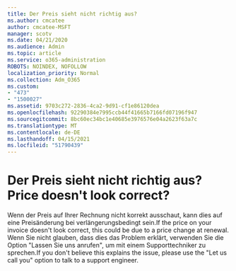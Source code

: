```yaml
---
title: Der Preis sieht nicht richtig aus?
ms.author: cmcatee
author: cmcatee-MSFT
manager: scotv
ms.date: 04/21/2020
ms.audience: Admin
ms.topic: article
ms.service: o365-administration
ROBOTS: NOINDEX, NOFOLLOW
localization_priority: Normal
ms.collection: Adm_O365
ms.custom:
- "473"
- "1500027"
ms.assetid: 9703c272-2836-4ca2-9d91-cf1e86120dea
ms.openlocfilehash: 92290384e7995ccb44f41665b7166fd07196f947
ms.sourcegitcommit: 8bc60ec34bc1e40685e3976576e04a2623f63a7c
ms.translationtype: MT
ms.contentlocale: de-DE
ms.lasthandoff: 04/15/2021
ms.locfileid: "51790439"
---
```

# <a name="price-doesnt-look-correct"></a><span data-ttu-id="85387-102">Der Preis sieht nicht richtig aus?</span><span class="sxs-lookup"><span data-stu-id="85387-102">Price doesn't look correct?</span></span>

<span data-ttu-id="85387-103">Wenn der Preis auf Ihrer Rechnung nicht korrekt ausschaut, kann dies auf eine Preisänderung bei verlängerungsbedingt sein.</span><span class="sxs-lookup"><span data-stu-id="85387-103">If the price on your invoice doesn't look correct, this could be due to a price change at renewal.</span></span> <span data-ttu-id="85387-104">Wenn Sie nicht glauben, dass dies das Problem erklärt, verwenden Sie die Option "Lassen Sie uns anrufen", um mit einem Supporttechniker zu sprechen.</span><span class="sxs-lookup"><span data-stu-id="85387-104">If you don't believe this explains the issue, please use the "Let us call you" option to talk to a support engineer.</span></span>